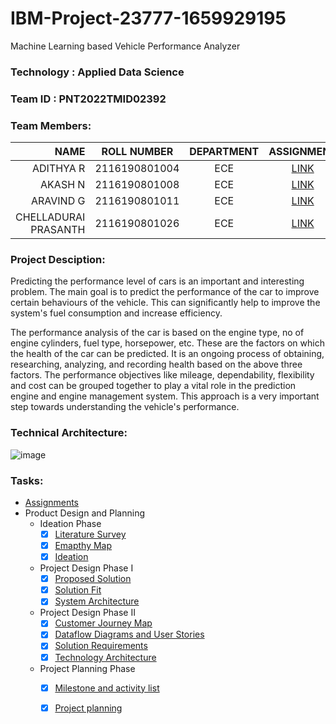 # IBM-Project-23777-1659929195 
Machine Learning based Vehicle Performance Analyzer


### Technology  : Applied Data Science
### Team ID     : PNT2022TMID02392
### Team Members:

|NAME                | ROLL NUMBER     | DEPARTMENT  | ASSIGNMENT | 
|-------------------:|:---------------:|:-----------:|:----------:|
|ADITHYA R           |  2116190801004  |     ECE     | [LINK](https://github.com/IBM-EPBL/IBM-Project-23777-1659929195/tree/main/Assignment/TM1-Adithya%20R)   |
|AKASH N             |  2116190801008  |     ECE     | [LINK](https://github.com/IBM-EPBL/IBM-Project-23777-1659929195/tree/main/Assignment/TL-Akash%20N)   | 
|ARAVIND G           |  2116190801011  |     ECE     | [LINK](https://github.com/IBM-EPBL/IBM-Project-23777-1659929195/tree/main/Assignment/TM2-Aravind%20G)   |
|CHELLADURAI PRASANTH|  2116190801026  |     ECE     | [LINK](https://github.com/IBM-EPBL/IBM-Project-23777-1659929195/tree/main/Assignment/TM3%20Prasanth)   |


### Project Desciption:
Predicting the performance level of cars is an important and interesting problem. The main goal is to predict the performance of the car to improve certain behaviours of the vehicle. This can significantly help to improve the system's fuel consumption and increase efficiency.

The performance analysis of the car is based on the engine type, no of engine cylinders, fuel type, horsepower, etc. These are the factors on which the health of the car can be predicted. It is an ongoing process of obtaining, researching, analyzing, and recording health based on the above three factors. The performance objectives like mileage, dependability, flexibility and cost can be grouped together to play a vital role in the prediction engine and engine management system. This approach is a very important step towards understanding the vehicle's performance.


### Technical Architecture:
![image](https://user-images.githubusercontent.com/88080609/193425222-850f5dd3-0daa-4ef4-a4e4-25f24628de34.png)

### Tasks:
* [Assignments](https://github.com/IBM-EPBL/IBM-Project-23777-1659929195/tree/main/Assignment)
* Product Design and Planning
    - Ideation Phase
        - [x] [Literature Survey](https://github.com/IBM-EPBL/IBM-Project-23777-1659929195/blob/main/Ideation%20Phase/Literature%20Survey/IBM(literature%20survey).pdf)
        - [x] [Emapthy Map](https://github.com/IBM-EPBL/IBM-Project-23777-1659929195/blob/main/Ideation%20Phase/Empathymap/EMPATHYMAP.pdf)
        - [x] [Ideation](https://github.com/IBM-EPBL/IBM-Project-23777-1659929195/blob/main/Ideation%20Phase/Ideation/IBM(Ideation).pdf)
    - Project Design Phase I
        - [x] [Proposed Solution](https://github.com/IBM-EPBL/IBM-Project-23777-1659929195/blob/main/Design%20phase%201/Proposed%20Solution.pdf)
        - [x] [Solution Fit](https://github.com/IBM-EPBL/IBM-Project-23777-1659929195/blob/main/Design%20phase%201/Solution%20Fit.pdf)
        - [x] [System Architecture](https://github.com/IBM-EPBL/IBM-Project-23777-1659929195/blob/main/Design%20phase%201/System%20Architecture.pdf)
    - Project Design Phase II
        - [x] [Customer Journey Map](https://github.com/IBM-EPBL/IBM-Project-23777-1659929195/blob/main/Design%20Phase%202/Customer%20Journey%20Map.pdf)
        - [x] [Dataflow Diagrams and User Stories](https://github.com/IBM-EPBL/IBM-Project-23777-1659929195/blob/main/Design%20Phase%202/DataFlow%20Diagram%20And%20User%20Stories.pdf)
        - [x] [Solution Requirements](https://github.com/IBM-EPBL/IBM-Project-23777-1659929195/blob/main/Design%20Phase%202/Solution_Requirements.pdf)
        - [x] [Technology Architecture](https://github.com/IBM-EPBL/IBM-Project-23777-1659929195/blob/main/Design%20Phase%202/Technology%20Architecture.pdf)

    - Project Planning Phase
        - [x] [Milestone and activity list](https://github.com/IBM-EPBL/IBM-Project-23777-1659929195/blob/main/Project%20planning/Milestone%20and%20Activity%20List.pdf)
        - [x] [Project planning](https://github.com/IBM-EPBL/IBM-Project-23777-1659929195/blob/main/Project%20planning/Project%20planning.pdf)

